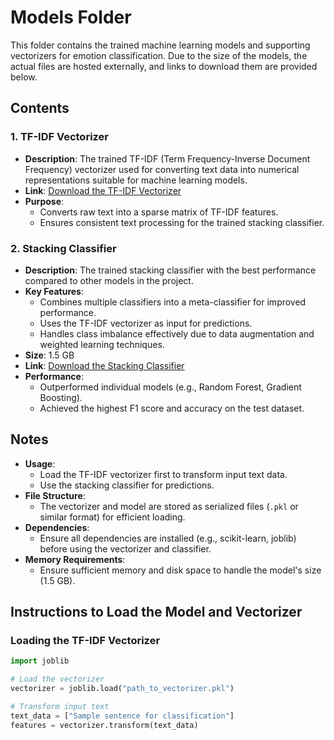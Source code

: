# Models Folder

This folder contains the trained machine learning models and supporting vectorizers for emotion classification. Due to the size of the models, the actual files are hosted externally, and links to download them are provided below.

## Contents

### 1. **TF-IDF Vectorizer**
- **Description**: The trained TF-IDF (Term Frequency-Inverse Document Frequency) vectorizer used for converting text data into numerical representations suitable for machine learning models.
- **Link**: [Download the TF-IDF Vectorizer](<insert-google-drive-link-here>)
- **Purpose**:
  - Converts raw text into a sparse matrix of TF-IDF features.
  - Ensures consistent text processing for the trained stacking classifier.

### 2. **Stacking Classifier**
- **Description**: The trained stacking classifier with the best performance compared to other models in the project. 
- **Key Features**:
  - Combines multiple classifiers into a meta-classifier for improved performance.
  - Uses the TF-IDF vectorizer as input for predictions.
  - Handles class imbalance effectively due to data augmentation and weighted learning techniques.
- **Size**: 1.5 GB
- **Link**: [Download the Stacking Classifier](<insert-google-drive-link-here>)
- **Performance**:
  - Outperformed individual models (e.g., Random Forest, Gradient Boosting).
  - Achieved the highest F1 score and accuracy on the test dataset.

## Notes
- **Usage**:
  - Load the TF-IDF vectorizer first to transform input text data.
  - Use the stacking classifier for predictions.
- **File Structure**:
  - The vectorizer and model are stored as serialized files (`.pkl` or similar format) for efficient loading.
- **Dependencies**:
  - Ensure all dependencies are installed (e.g., scikit-learn, joblib) before using the vectorizer and classifier.
- **Memory Requirements**:
  - Ensure sufficient memory and disk space to handle the model's size (1.5 GB).

## Instructions to Load the Model and Vectorizer

### Loading the TF-IDF Vectorizer
```python
import joblib

# Load the vectorizer
vectorizer = joblib.load("path_to_vectorizer.pkl")

# Transform input text
text_data = ["Sample sentence for classification"]
features = vectorizer.transform(text_data)

